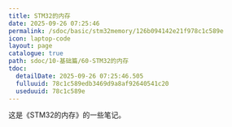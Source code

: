 ```yaml
---
title: STM32的内存
date: 2025-09-26 07:25:46
permalink: /sdoc/basic/stm32memory/126b094142e21f978c1c589e
icon: laptop-code
layout: page
catalogue: true
path: sdoc/10-基础篇/60-STM32的内存
tdoc:
  detailDate: 2025-09-26 07:25:46.505
  fulluuid: 78c1c589edb3469d9a8af92640541c20
  useduuid: 78c1c589e
---
```


这是《STM32的内存》的一些笔记。
